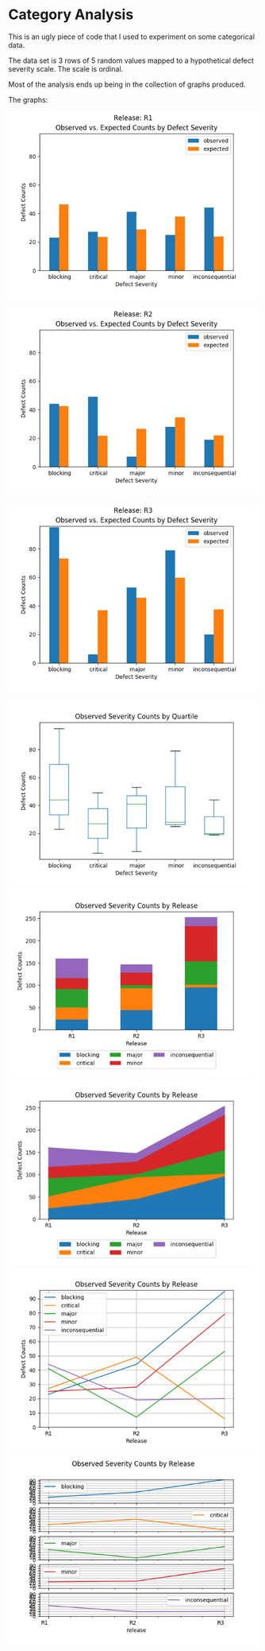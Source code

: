 # Category Analysis

This is an ugly piece of code that I used to experiment on some categorical data.

The data set is 3 rows of 5 random values mapped to a hypothetical defect severity scale.
The scale is ordinal.

Most of the analysis ends up being in the collection of graphs produced.

The graphs:

![Observed vs Expected R1](https://github.com/bminard/experimental/blob/master/category_analysis/Figure_1.png)

![Observed vs Expected R2](https://github.com/bminard/experimental/blob/master/category_analysis/Figure_2.png)

![Observed vs Expected R3](https://github.com/bminard/experimental/blob/master/category_analysis/Figure_3.png)

![Box Plot](https://github.com/bminard/experimental/blob/master/category_analysis/Figure_4.png)
![Stacked Bar Plot](https://github.com/bminard/experimental/blob/master/category_analysis/Figure_5.png)
![Area Plot](https://github.com/bminard/experimental/blob/master/category_analysis/Figure_6.png)
![Line Plot](https://github.com/bminard/experimental/blob/master/category_analysis/Figure_7.png)
![Line Plot](https://github.com/bminard/experimental/blob/master/category_analysis/Figure_8.png)
